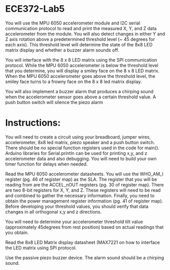 # ECE372-Lab5

You will use the MPU 6050 accelerometer module and I2C serial
communication protocol to read and print the measured X, Y, and Z data
accelerometer from the module. You will also detect changes in either Y
and Z axis rotation above a predetermined threshold level (~ 45 degrees
for each axis). This threshold level will determine the state of the
8x8 LED matrix display and whether a buzzer alarm sounds off.

You will interface with the 8 x 8 LED matrix using the SPI
communication protocol. While the MPU 6050 accelerometer is below the
threshold level that you determine, you will display a smiley face on
the 8 x 8 LED matrix. When the MPU 6050 accelerometer goes above the
threshold level, the smiley face turns to a frowny face on the 8 x 8
led matrix display.

You will also implement a buzzer alarm that produces a chirping sound
when the accelerometer sensor goes above a certain threshold value.
A push button switch will silence the piezo alarm

# Instructions:
You will need to create a circuit using your breadboard, jumper wires,
accelerometer, 8x8 led matrix, piezo speaker and a push button switch.
There should be no special function registers used in the code for
main(). Arduino libraries for Serial.println can be used for printing
x,y, and z accelerometer data and also debugging. You will need to
build your own timer function for delays when needed.

Read the MPU 6050 accelerometer datasheets. You will use the WHO_AM_I
register (pg. 46 of register map) as the SLA. The register that you
will be reading from are the ACCEL_nOUT registers (pg. 30 of register
map). There are two 8-bit registers for X, Y, and Z. These registers
will need to be read and combined to gather the necessary information.
Finally, you need to obtain the power management register information
(pg. 41 of register map). Before developing your threshold values, you
should verify that data changes in all orthogonal x,y and z directions.

You will need to determine your accelerometer threshold tilt value
(approximately 45degrees from rest position) based on actual readings
that you obtain.

Read the 8x8 LED Matrix display datasheet (MAX7221 on how to interface
the LED matrix using SPI protocol.

Use the passive piezo buzzer device. The alarm sound should be a
chirping sound.

